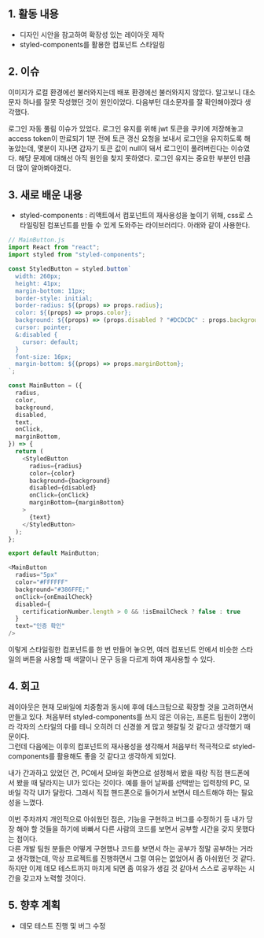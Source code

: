 ## 1. 활동 내용
- 디자인 시안을 참고하여 확장성 있는 레이아웃 제작
- styled-components를 활용한 컴포넌트 스타일링

## 2. 이슈
이미지가 로컬 환경에선 불러와지는데 배포 환경에선 불러와지지 않았다. 알고보니 대소문자 하나를 잘못 작성했던 것이 원인이었다. 다음부턴 대소문자를 잘 확인해야겠다 생각했다.

로그인 자동 풀림 이슈가 있었다. 로그인 유지를 위해 jwt 토큰을 쿠키에 저장해놓고 access token이 만료되기 1분 전에 토큰 갱신 요청을 보내서 로그인을 유지하도록 해놓았는데,
몇분이 지나면 갑자기 토큰 값이 null이 돼서 로그인이 풀려버린다는 이슈였다. 해당 문제에 대해선 아직 원인을 찾지 못하였다. 로그인 유지는 중요한 부분인 만큼 더 많이 알아봐야겠다.

## 3. 새로 배운 내용
- styled-components : 리액트에서 컴포넌트의 재사용성을 높이기 위해, css로 스타일링된 컴포넌트를 만들 수 있게 도와주는 라이브러리다.
아래와 같이 사용한다.
```javascript
// MainButton.js
import React from "react";
import styled from "styled-components";

const StyledButton = styled.button`
  width: 260px;
  height: 41px;
  margin-bottom: 11px;
  border-style: initial;
  border-radius: ${(props) => props.radius};
  color: ${(props) => props.color};
  background: ${(props) => (props.disabled ? "#DCDCDC" : props.background)};
  cursor: pointer;
  &:disabled {
    cursor: default;
  }
  font-size: 16px;
  margin-bottom: ${(props) => props.marginBottom};
`;

const MainButton = ({
  radius,
  color,
  background,
  disabled,
  text,
  onClick,
  marginBottom,
}) => {
  return (
    <StyledButton
      radius={radius}
      color={color}
      background={background}
      disabled={disabled}
      onClick={onClick}
      marginBottom={marginBottom}
    >
      {text}
    </StyledButton>
  );
};

export default MainButton;
```
```javascript
<MainButton
  radius="5px"
  color="#FFFFFF"
  background="#386FFE;"
  onClick={onEmailCheck}
  disabled={
    certificationNumber.length > 0 && !isEmailCheck ? false : true
  }
  text="인증 확인"
/>
```
이렇게 스타일링한 컴포넌트를 한 번 만들어 놓으면, 여러 컴포넌트 안에서 비슷한 스타일의 버튼을 사용할 때 색깔이나 문구 등을 다르게 하여 재사용할 수 있다.
## 4. 회고
레이아웃은 현재 모바일에 치중함과 동시에 후에 데스크탑으로 확장할 것을 고려하면서 만들고 있다.
처음부터 styled-components를 쓰지 않은 이유는, 프론트 팀원이 2명이라 각자의 스타일의 다를 테니 오히려 더 신경쓸 게 많고 헷갈릴 것 같다고 생각했기 때문이다.  
그런데 다음에는 이후의 컴포넌트의 재사용성을 생각해서 처음부터 적극적으로 styled-components를 활용해도 좋을 것 같다고 생각하게 되었다.

내가 간과하고 있었던 건, PC에서 모바일 화면으로 설정해서 봤을 때랑 직접 핸드폰에서 봤을 때 달라지는 UI가 있다는 것이다. 예를 들어 날짜를 선택받는 입력창의 PC, 모바일 각각 UI가 달랐다.
그래서 직접 핸드폰으로 들어가서 보면서 테스트해야 하는 필요성을 느꼈다.

이번 주차까지 개인적으로 아쉬웠던 점은, 기능을 구현하고 버그를 수정하기 등 내가 당장 해야 할 것들을 하기에 바빠서 다른 사람의 코드를 보면서 공부할 시간을 갖지 못했다는 점이다.  
다른 개발 팀원 분들은 어떻게 구현했나 코드를 보면서 하는 공부가 정말 공부하는 거라고 생각했는데, 막상 프로젝트를 진행하면서 그럴 여유는 없었어서 좀 아쉬웠던 것 같다.  
하지만 이제 데모 테스트까지 마치게 되면 좀 여유가 생길 것 같아서 스스로 공부하는 시간을 갖고자 노력할 것이다.

## 5. 향후 계획
- 데모 테스트 진행 및 버그 수정
